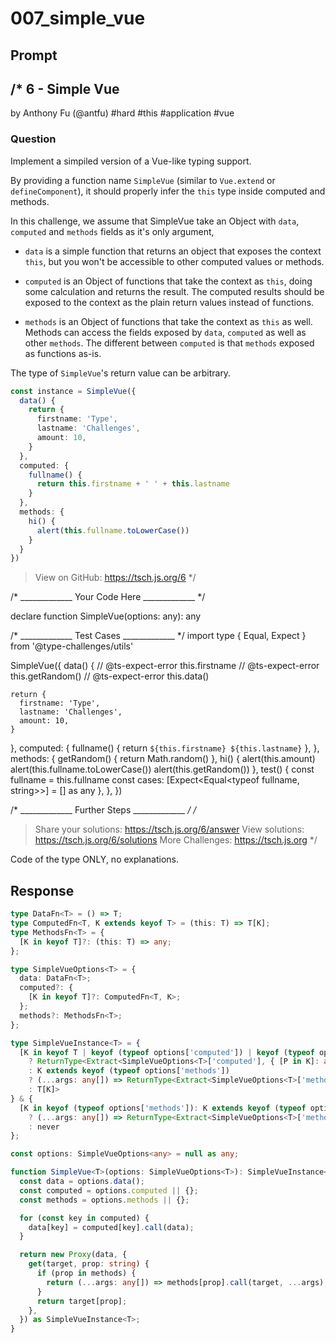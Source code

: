 # 007_simple_vue

## Prompt

/*
  6 - Simple Vue
  -------
  by Anthony Fu (@antfu) #hard #this #application #vue

  ### Question

  Implement a simpiled version of a Vue-like typing support.

  By providing a function name `SimpleVue` (similar to `Vue.extend` or `defineComponent`), it should properly infer the `this` type inside computed and methods.

  In this challenge, we assume that SimpleVue take an Object with `data`, `computed` and `methods` fields as it's only argument,

  - `data` is a simple function that returns an object that exposes the context `this`, but you won't be accessible to other computed values or methods.

  - `computed` is an Object of functions that take the context as `this`, doing some calculation and returns the result. The computed results should be exposed to the context as the plain return values instead of functions.

  - `methods` is an Object of functions that take the context as `this` as well. Methods can access the fields exposed by `data`, `computed` as well as other `methods`. The different between `computed` is that `methods` exposed as functions as-is.

  The type of `SimpleVue`'s return value can be arbitrary.

  ```ts
  const instance = SimpleVue({
    data() {
      return {
        firstname: 'Type',
        lastname: 'Challenges',
        amount: 10,
      }
    },
    computed: {
      fullname() {
        return this.firstname + ' ' + this.lastname
      }
    },
    methods: {
      hi() {
        alert(this.fullname.toLowerCase())
      }
    }
  })
  ```

  > View on GitHub: https://tsch.js.org/6
*/

/* _____________ Your Code Here _____________ */

declare function SimpleVue(options: any): any

/* _____________ Test Cases _____________ */
import type { Equal, Expect } from '@type-challenges/utils'

SimpleVue({
  data() {
    // @ts-expect-error
    this.firstname
    // @ts-expect-error
    this.getRandom()
    // @ts-expect-error
    this.data()

    return {
      firstname: 'Type',
      lastname: 'Challenges',
      amount: 10,
    }
  },
  computed: {
    fullname() {
      return `${this.firstname} ${this.lastname}`
    },
  },
  methods: {
    getRandom() {
      return Math.random()
    },
    hi() {
      alert(this.amount)
      alert(this.fullname.toLowerCase())
      alert(this.getRandom())
    },
    test() {
      const fullname = this.fullname
      const cases: [Expect<Equal<typeof fullname, string>>] = [] as any
    },
  },
})

/* _____________ Further Steps _____________ */
/*
  > Share your solutions: https://tsch.js.org/6/answer
  > View solutions: https://tsch.js.org/6/solutions
  > More Challenges: https://tsch.js.org
*/

Code of the type ONLY, no explanations.

## Response

```typescript
type DataFn<T> = () => T;
type ComputedFn<T, K extends keyof T> = (this: T) => T[K];
type MethodsFn<T> = {
  [K in keyof T]?: (this: T) => any;
};

type SimpleVueOptions<T> = {
  data: DataFn<T>;
  computed?: {
    [K in keyof T]?: ComputedFn<T, K>;
  };
  methods?: MethodsFn<T>;
};

type SimpleVueInstance<T> = {
  [K in keyof T | keyof (typeof options['computed']) | keyof (typeof options['methods']): K extends keyof (typeof options['computed'])
    ? ReturnType<Extract<SimpleVueOptions<T>['computed'], { [P in K]: any }>[K]>
    : K extends keyof (typeof options['methods'])
    ? (...args: any[]) => ReturnType<Extract<SimpleVueOptions<T>['methods'], { [P in K]: any }>[K]>
    : T[K]>
} & {
  [K in keyof (typeof options['methods']): K extends keyof (typeof options['methods'])
    ? (...args: any[]) => ReturnType<Extract<SimpleVueOptions<T>['methods'], { [P in K]: any }>[K]>
    : never
};

const options: SimpleVueOptions<any> = null as any;

function SimpleVue<T>(options: SimpleVueOptions<T>): SimpleVueInstance<T> {
  const data = options.data();
  const computed = options.computed || {};
  const methods = options.methods || {};

  for (const key in computed) {
    data[key] = computed[key].call(data);
  }

  return new Proxy(data, {
    get(target, prop: string) {
      if (prop in methods) {
        return (...args: any[]) => methods[prop].call(target, ...args);
      }
      return target[prop];
    },
  }) as SimpleVueInstance<T>;
}
```

